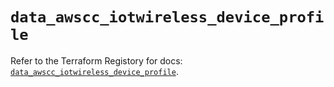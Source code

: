 # `data_awscc_iotwireless_device_profile`

Refer to the Terraform Registory for docs: [`data_awscc_iotwireless_device_profile`](https://registry.terraform.io/providers/hashicorp/awscc/0.70.0/docs/data-sources/iotwireless_device_profile).
